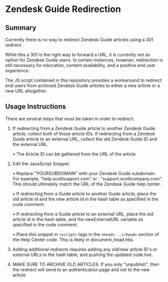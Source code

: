 # Zendesk Guide Redirection

## Summary
Currently there is no way to redirect Zendesk Guide articles using a 301 redirect. 

While this a 301 is the right way to forward a URL, it is currently not an option for Zendesk Guide users. In certain instances, however, redirection is still necessary for education, content availability, and a positive end user experience.

The JS script contained in this repository provides a workaround to redirect end users from archived Zendesk Guide articles to either a new article or a new URL altogether.

## Usage Instructions
There are several steps that must be taken in order to redirect.
 
 1. If redirecting from a Zendesk Guide article to another Zendesk Guide article, collect both of those article IDs. If redirecting from a Zendesk Guide article to an external URL, collect the old Zendesk Guide ID and the external URL.
 
     • The Article ID can be gathered from the URL of the article
 
 2. Edit the JavaScript Snippet. 
 
     • Replace "YOURSUBDOMAIN" with your Zendesk Guide subdomain. For example, "help.scottsupport.com" or .    "support.scottcompany.com". This should ultimately match the URL of the Zendesk Guide help center.
     
     • If redirecting from a Guide article to another Guide article, place the old article id and the new article id in the hash table as specified in the code comment.
     
     • If redirecting from a Guide article to an external URL, place the old article id in the hash table, and the newExternalURL variable as specified in the code comment.
     
     • Place this snippet in `<script>` tags in the `<head>...</head>` section of the Help Center code. This is likely in document_head.hbs.
     
3. Adding additional redirects requires adding any old/new article ID's or external URLs to the hash table, and pushing the updated code live. 
 
 4. MAKE SURE TO ARCHIVE OLD ARTICLES. If you only "unpublish", then the redirect will send to an authentication page and not to the new article. 
 
